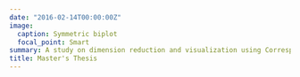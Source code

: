 ```yaml
---
date: "2016-02-14T00:00:00Z"
image:
  caption: Symmetric biplot
  focal_point: Smart
summary: A study on dimension reduction and visualization using Correspondence Analysis in Categorical Data
title: Master's Thesis
---
```

